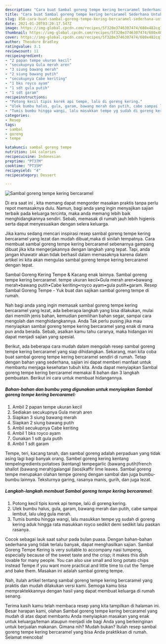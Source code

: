 ```yaml
---
description: "Cara buat Sambal goreng tempe kering bercaramel Sederhana Untuk Jualan"
title: "Cara buat Sambal goreng tempe kering bercaramel Sederhana Untuk Jualan"
slug: 858-cara-buat-sambal-goreng-tempe-kering-bercaramel-sederhana-untuk-jualan
date: 2021-01-20T03:20:17.547Z
image: https://img-global.cpcdn.com/recipes/5f320e3746307474/680x482cq70/sambal-goreng-tempe-kering-bercaramel-foto-resep-utama.jpg
thumbnail: https://img-global.cpcdn.com/recipes/5f320e3746307474/680x482cq70/sambal-goreng-tempe-kering-bercaramel-foto-resep-utama.jpg
cover: https://img-global.cpcdn.com/recipes/5f320e3746307474/680x482cq70/sambal-goreng-tempe-kering-bercaramel-foto-resep-utama.jpg
author: Theodore Bradley
ratingvalue: 3.1
reviewcount: 11
recipeingredient:
- "2 papan tempe ukuran kecil"
- "secukupnya Gula merah aren"
- "3 siung bawang merah"
- "2 siung bawang putih"
- "secukupnya Cabe keriting"
- "1 bks royco ayam"
- "1 sdt gula putih"
- "1 sdt garam"
recipeinstructions:
- "Potong kecil tipis korek api tempe, lalù di goreng kering."
- "Ulek bumbu halus, gula, garam, bawang merah dan putih, cabe sampai lembut, lalu uleg gula merah."
- "Tumis bumbu hingga wangi, lalu masukkan tempe yg sudah di goreng kering aduk hingga rata masukkan royco sedikit demi sedikit lalu paskan rasanya."
categories:
- Resep
tags:
- sambal
- goreng
- tempe

katakunci: sambal goreng tempe 
nutrition: 144 calories
recipecuisine: Indonesian
preptime: "PT37M"
cooktime: "PT35M"
recipeyield: "4"
recipecategory: Dessert

---
```



![Sambal goreng tempe kering bercaramel](https://img-global.cpcdn.com/recipes/5f320e3746307474/680x482cq70/sambal-goreng-tempe-kering-bercaramel-foto-resep-utama.jpg)

Di era  saat ini , kita memang dapat mengorder masakan praktis tanpa perlu repot memasaknya dulu. Namun, bagi anda yang ingin menyajikan sajian terbaik pada keluarga tercinta, maka anda memang lebih baik menghidangkannya sendiri. Sebab, memasak di rumah jauh lebih higienis serta dapat menyesuaikan dengan selera keluarga.

Jika kamu sedang mencari inspirasi resep sambal goreng tempe kering bercaramel yang lezat dan mudah dibuat,maka di sinilah tempatnya. Cara membuat sambal goreng tempe kering bercaramel  sebenarnya gampang dibuat jika kita mengerjakannya dengan langkah yang tepat. Tapi, anda jangan khawatir akan tidak berhasil dalam memasaknya 
karena dalam artikel ini kita akan mengulas sambal goreng tempe kering bercaramel dengan tepat.  

Sambal Goreng Kering Tempe &amp; Kacang enak lainnya. Sambal goreng tempe kering bercaramel. tempe ukuran kecil•Gula merah aren•bawang merah•bawang putih•Cabe keriting•royco ayam•gula putih•garam. Resep Sambal Goreng Tempe - Yuk buat dan sajikan sambal goreng tempe di rumah.

Nah bagi anda yang ingin memasak sambal goreng tempe kering bercaramel yang lezat, ada beberapa langkah yang bisa dilakukan, mulai dari memilih jenis bahan, kemudian pemilihan bahan segar, sampai cara mengolah dan menghidangkannya. Anda Tak perlu pusing jika mau menyiapkan sambal goreng tempe kering bercaramel yang enak di mana pun anda berada. Sebab, asalkan kamu  tahu caranya, maka hidangan ini dapat menjadi sajian yang spesial.

Berikut, ada beberapa cara mudah dalam mengolah resep sambal goreng tempe kering bercaramel yang siap dihidangkan. Sekarang, mari kita coba buat sambal goreng tempe kering bercaramel sendiri di rumah. Tetap dengan bahan yang sederhana, sajian ini dapat memberi manfaat untuk membantu menjaga kesehatan tubuh kita. Anda dapat menyiapkan Sambal goreng tempe kering bercaramel memakai 8 bahan dan 3 langkah pembuatan. Berikut ini cara untuk membuat hidangannya.

<!--inarticleads1-->

##### Bahan-bahan dan bumbu yang digunakan untuk menyiapkan Sambal goreng tempe kering bercaramel:

1. Ambil 2 papan tempe ukuran kecil
1. Sediakan secukupnya Gula merah aren
1. Siapkan 3 siung bawang merah
1. Siapkan 2 siung bawang putih
1. Ambil secukupnya Cabe keriting
1. Ambil 1 bks royco ayam
1. Gunakan 1 sdt gula putih
1. Ambil 1 sdt garam


Tempe, teri, kacang tanah, dan sambal goreng adalah perpaduan yang tidak asing lagi bagi banyak orang. Sambel goreng kering kentang tempeIngredients:potatoes (kentang) tempegarlic (bawang putih)french shallot (bawang merah)galangal (laos)kaffir lime leaves. Sambal goreng tempe merupakan olahan tempe goreng dengan sambal dan juga bumbu-bumbu lainnya. Teksturnya garing, rasanya manis, gurih, dan juga lezat. 

<!--inarticleads2-->

##### Langkah-langkah membuat Sambal goreng tempe kering bercaramel:

1. Potong kecil tipis korek api tempe, lalù di goreng kering.
1. Ulek bumbu halus, gula, garam, bawang merah dan putih, cabe sampai lembut, lalu uleg gula merah.
1. Tumis bumbu hingga wangi, lalu masukkan tempe yg sudah di goreng kering aduk hingga rata masukkan royco sedikit demi sedikit lalu paskan rasanya.


Cocok sebagai lauk saat sahur pada bulan puasa. Dengan bahan-bahan sederhana yang tidak terlalu banyak, dapat menghasilkan sajian. Sambal Goreng Tempe Kering is very suitable to accompany nasi tumpeng, especially because of the sweet taste and the crisp; it makes this dish lovable for many people. You can also use small and long potato chips instead Tempe if you want more practical and little time to cut the Tempe and bake them. Masakan ini adalah sambal goreng tempe. 

Nah, itulah artikel tentang  sambal goreng tempe kering bercaramel  yang praktis dan mudah dilakukan versi kami. Semoga kamu bisa mempraktekkannya dengan hasil yang dapat membuat keluarga di rumah senang. 

Terima kasih kamu telah membaca resep yang kita tampilkan di halaman ini. Besar harapan kami, olahan  Sambal goreng tempe kering bercaramel yang mudah di atas dapat membantu Anda menyiapkan masakan yang enak untuk keluarga/teman ataupun menjadi ide bagi Anda yang berkeinginan untuk berjualan makanan. Gimana nih? Mudah bukan? Itulah resep sambal goreng tempe kering bercaramel yang bisa Anda praktikkan di rumah. Selamat mencoba!

